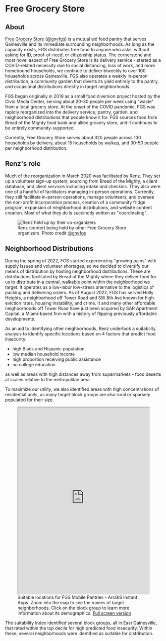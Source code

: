 # Free Grocery Store

## About

[Free Grocery Store](https://gnvfgs.org) ([@gnvfgs](https://instagram.com)) is a mutual aid food pantry that serves Gainesville and its immediate surrounding neighborhoods. As long as the capacity exists, FGS distributes free food to anyone who asks, without asking for ID, proof-of-need, or citizenship status. The cornerstone and most novel aspect of Free Grocery Store is its delivery service - started as a COVID-related necessity due to social distancing, loss of work, and more homebound households, we continue to deliver biweekly to over 100 households across Gainesville. FGS also operates a weekly in-person distribution, a community garden that diverts its yield entirely to the pantry, and occasional distributions directly in target neighborhoods.

FGS began originally in 2019 as a small food diversion project hosted by the Civic Media Center, serving about 20-30 people per week using "waste" from a local grocery store. At the onset of the COVID pandemic, FGS was rapidly reorganized into the delivery service, pantry, garden, and neighborhood distributions that people know it for. FGS sources food from Bread of the Mighty food bank and allied grocery store, and it continues to be entirely community-supported.

Currently, Free Grocery Store serves about 320 people across 100 households by delivery, about 15 households by walkup, and 30-50 people per neighborhood distribution.

## Renz's role

Much of the reorganization in March 2020 was facilitated by Renz. They set up a volunteer sign-up system, sourcing from Bread of the Mighty, a client database, and client services including intake and checkins. They also were one of a handful of facilitators managing in-person operations. Currently, they still facilitate in-person operations, manage volunteers, and oversee the non-profit incorporation process, creation of a community fridge program, expansion of neighborhood distributions, and website content creation. Most of what they do is succinctly written as "coordinating".

<figure>
    <img src="/media/renz-fgs.jpg" alt="Renz held up by their co-organizers" loading="lazy">
    <figcaption>
        Renz (center) being held by other Free Grocery Store organizers. Photo credit <a href="https://instagram.com/gnvfgs">@gnvfgs</a>
    </figcaption>
</figure>

## Neighborhood Distributions

During the spring of 2022, FGS started experiencing "growing pains" with supply issues and volunteer shortages, so we decided to diversify our means of distribution by hosting neighborhood distributions. These are distributions facilitated by Bread of the Mighty where they deliver food for us to distribute in a central, walkable point within the neighborhood we target. It operates as a low-labor low-stress alternative to the logistics of packing and delivering orders. As of August 2022, FGS has served Holly Heights, a neighborhood off Tower Road and SW 8th Ave known for high eviction rates, housing instability, and crime. It and many other affordable neighborhoods off Tower Road have just been acquired by SAR Apartment Capital, a Miami-based firm with a history of flipping previously affordable developments.

As an aid to identifying other neighborhoods, Renz undertook a suitability analysis to identify specific locations based on 4 factors that predict food insecurity:

  - high Black and Hispanic population
  - low median household income
  - high proportion receiving public assistance
  - no college education

as well as areas with high distances away from supermarkets - food deserts at scales relative to the metropolitan area.

To maximize our utility, we also identified areas with high concentrations of residential units, as many target block groups are also rural or sparsely populated for their size.

<figure>
    <iframe width=100% height=600px src="https://ufl.maps.arcgis.com/apps/instant/basic/index.html?appid=ced0e631b3e24240bbcd162660d1b92f" title="Suitable locations for FGS Mobile Pantries via ArcGIS Online" loading="lazy"></iframe>
    <figcaption>
    Suitable locations for FGS Mobile Pantries - ArcGIS Instant Apps. Zoom into the map to see the names of target neighborhoods. Click on the block group to learn more information about its demographics.
    <a href="https://ufl.maps.arcgis.com/home/item.html?id=ced0e631b3e24240bbcd162660d1b92f">Full screen version</a>
    </figcaption>
</figure>

The suitability index identified several block groups, all in East Gainesville, that rated within the top decile for high predicted food insecurity. Within these, several neighborhoods were identified as suitable for distribution.
